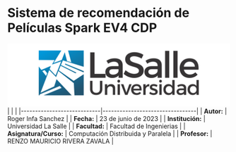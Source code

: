 # Sistema de recomendación de Películas Spark EV4 CDP
![Logo](images/logo.png)
|                            |                                 |
|----------------------------|---------------------------------|
| **Autor:**                 | Roger Infa Sanchez                    |
| **Fecha:**                 | 23 de junio de 2023             |
| **Institución:**           | Universidad La Salle        |
| **Facultad:**              | Facultad de Ingenierias         |
| **Asignatura/Curso:**      | Computación Distribuida y Paralela   |
| **Profesor:**              | RENZO MAURICIO RIVERA ZAVALA              |
